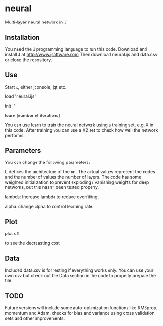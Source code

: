 # neural
Multi-layer neural network in J

Installation
------------

You need the J programming language to run this code. Download and install J at http://www.jsoftware.com
Then download neural.ijs and data.csv or clone the repository.

Use
---

Start J, either jconsole, jqt etc.

load 'neural.ijs'

init ''

learn [number of iterations]

You can use learn to train the neural network using a training set, e.g. X in this code. After training you can use a X2 set to check how well the network performs. 


Parameters
-------------

You can change the following parameters:

L defines the architecture of the nn. The actual values represent the nodes and the number of values the number of layers.
The code has some weighted initialization to prevent exploding / vanishing weights for deep networks, but this hasn't been tested properly.

lambda: Increase lambda to reduce overfitting. 

alpha: change alpha to control learning rate.

Plot
----

plot cfl 

to see the decreasting cost

Data
----

Included data.csv is for testing if everything works only. You can use your own csv but check out the Data section in the code to properly prepare the file.


TODO
----

Future versions will include some auto-optimization functions like RMSprop, momentum and Adam, checks for bias and variance using cross validation sets and other improvements. 

